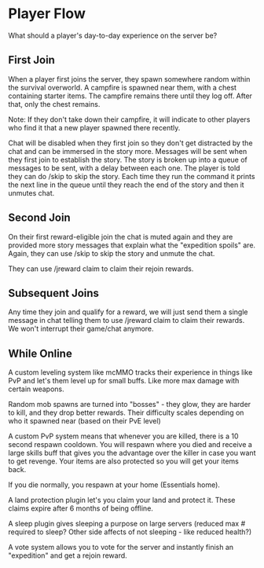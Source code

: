 # Player Flow
What should a player's day-to-day experience on the server be?

## First Join
When a player first joins the server, they spawn somewhere random within the survival overworld. A campfire is spawned near them, with a chest containing starter items. The campfire remains there until they log off. After that, only the chest remains.

Note: If they don't take down their campfire, it will indicate to other players who find it that a new player spawned there recently.

Chat will be disabled when they first join so they don't get distracted by the chat and can be immersed in the story more. Messages will be sent when they first join to establish the story. The story is broken up into a queue of messages to be sent, with a delay between each one. The player is told they can do /skip to skip the story. Each time they run the command it prints the next line in the queue until they reach the end of the story and then it unmutes chat.

## Second Join

On their first reward-eligible join the chat is muted again and they are provided more story messages that explain what the "expedition spoils" are. Again, they can use /skip to skip the story and unmute the chat.

They can use /jreward claim to claim their rejoin rewards. 

## Subsequent Joins

Any time they join and qualify for a reward, we will just send them a single message in chat telling them to use /jreward claim to claim their rewards. We won't interrupt their game/chat anymore.

## While Online

A custom leveling system like mcMMO tracks their experience in things like PvP and let's them level up for small buffs. Like more max damage with certain weapons.

Random mob spawns are turned into "bosses" - they glow, they are harder to kill, and they drop better rewards. Their difficulty scales depending on who it spawned near (based on their PvE level)

A custom PvP system means that whenever you are killed, there is a 10 second respawn cooldown. You will respawn where you died and receive a large skills buff that gives you the advantage over the killer in case you want to get revenge. Your items are also protected so you will get your items back.

If you die normally, you respawn at your home (Essentials home).

A land protection plugin let's you claim your land and protect it. These claims expire after 6 months of being offline.

A sleep plugin gives sleeping a purpose on large servers (reduced max # required to sleep? Other side affects of not sleeping - like reduced health?)

A vote system allows you to vote for the server and instantly finish an "expedition" and get a rejoin reward.